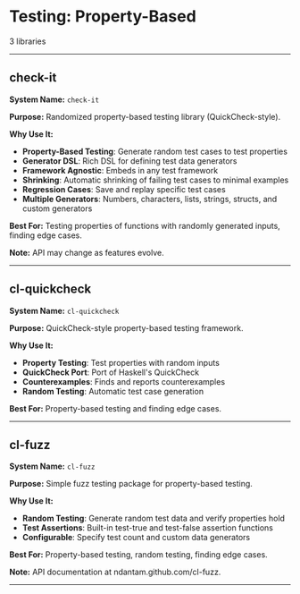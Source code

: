 # Testing: Property-Based

3 libraries

---

## check-it

**System Name:** `check-it`

**Purpose:** Randomized property-based testing library (QuickCheck-style).

**Why Use It:**
- **Property-Based Testing**: Generate random test cases to test properties
- **Generator DSL**: Rich DSL for defining test data generators
- **Framework Agnostic**: Embeds in any test framework
- **Shrinking**: Automatic shrinking of failing test cases to minimal examples
- **Regression Cases**: Save and replay specific test cases
- **Multiple Generators**: Numbers, characters, lists, strings, structs, and custom generators

**Best For:** Testing properties of functions with randomly generated inputs, finding edge cases.

**Note:** API may change as features evolve.

---


## cl-quickcheck

**System Name:** `cl-quickcheck`

**Purpose:** QuickCheck-style property-based testing framework.

**Why Use It:**
- **Property Testing**: Test properties with random inputs
- **QuickCheck Port**: Port of Haskell's QuickCheck
- **Counterexamples**: Finds and reports counterexamples
- **Random Testing**: Automatic test case generation

**Best For:** Property-based testing and finding edge cases.

---


## cl-fuzz

**System Name:** `cl-fuzz`

**Purpose:** Simple fuzz testing package for property-based testing.

**Why Use It:**
- **Random Testing**: Generate random test data and verify properties hold
- **Test Assertions**: Built-in test-true and test-false assertion functions
- **Configurable**: Specify test count and custom data generators

**Best For:** Property-based testing, random testing, finding edge cases.

**Note:** API documentation at ndantam.github.com/cl-fuzz.

---


